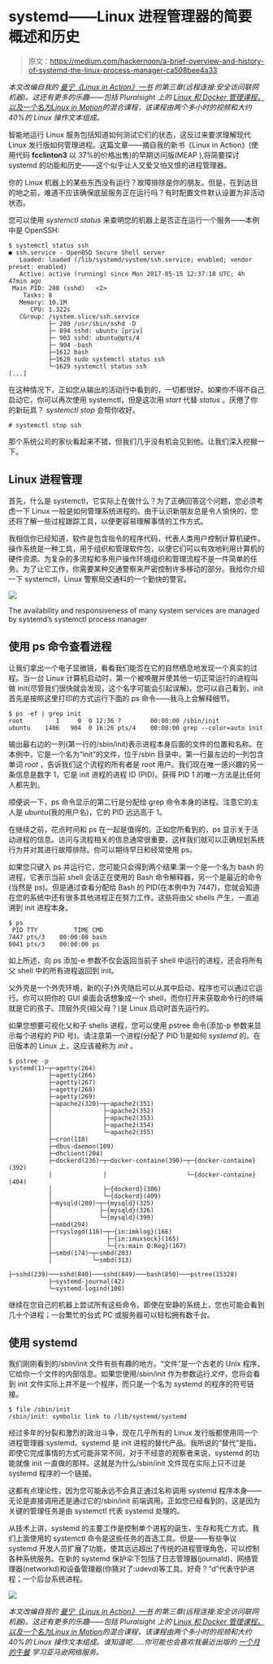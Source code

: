 # systemd——Linux 进程管理器的简要概述和历史

> 原文：<https://medium.com/hackernoon/a-brief-overview-and-history-of-systemd-the-linux-process-manager-ca508bee4a33>

*本文改编自我的* [*曼宁《Linux in Action》一书*](https://www.manning.com/books/linux-in-action?a_aid=bootstrap-it&a_bid=4ca15fc9) *的第三章(远程连接:安全访问联网机器)。这还有更多的乐趣——包括 Pluralsight* *上的* [*Linux 和 Docker 管理课程，以及一个名为*](http://pluralsight.pxf.io/c/1191769/424552/7490?subId1=solving&u=https%3A%2F%2Fapp.pluralsight.com%2Fprofile%2Fauthor%2Fdavid-clinton)[*Linux in Motion*](https://www.manning.com/livevideo/linux-in-motion?a_aid=bootstrap-it&a_bid=0c56986f&chan=motion1)*的混合课程，该课程由两个多小时的视频和大约 40%的 Linux 操作文本组成。*

智能地运行 Linux 服务包括知道如何测试它们的状态，这反过来要求理解现代 Linux 发行版如何管理进程。这篇文章——摘自我的新书《Linux in Action》(使用代码 **fcclinton3** 以 37%的价格出售)的早期访问版(MEAP ),将简要探讨 systemd 的功能和历史——这个似乎让人又爱又怕又恨的进程管理器。

你的 Linux 机器上的某些东西没有运行？故障排除是你的朋友。但是，在到达目的地之前，难道不应该确保底层服务正在运行吗？有时配置文件默认设置为非活动状态。

您可以使用 *systemctl status* 来查明您的机器上是否正在运行一个服务——本例中是 OpenSSH:

```
$ systemctl status ssh
● ssh.service - OpenBSD Secure Shell server
   Loaded: loaded (/lib/systemd/system/ssh.service; enabled; vendor preset: enabled)
   Active: active (running) since Mon 2017-05-15 12:37:18 UTC; 4h 47min ago  
 Main PID: 280 (sshd)   <2>
    Tasks: 8
   Memory: 10.1M
      CPU: 1.322s
   CGroup: /system.slice/ssh.service
           ├─ 280 /usr/sbin/sshd -D
           ├─ 894 sshd: ubuntu [priv] 
           ├─ 903 sshd: ubuntu@pts/4  
           ├─ 904 -bash
           ├─1612 bash
           ├─1628 sudo systemctl status ssh
           └─1629 systemctl status ssh
[...]
```

在这种情况下，正如您从输出的活动行中看到的，一切都很好。如果你不得不自己启动它，你可以再次使用 systemctl，但是这次用 *start* 代替 *status* 。厌倦了你的新玩具？ *systemctl stop* 会帮你收好。

```
# systemctl stop ssh
```

那个系统公司的家伙看起来不错，但我们几乎没有机会见到他。让我们深入挖掘一下。

## Linux 进程管理

首先，什么是 systemctl，它实际上在做什么？为了正确回答这个问题，您必须考虑一下 Linux 一般是如何管理系统进程的。由于认识新朋友总是令人愉快的，您还将了解一些过程跟踪工具，以便更容易理解事情的工作方式。

我相信你已经知道，软件是包含指令的程序代码，代表人类用户控制计算机硬件。操作系统是一种工具，用于组织和管理软件包，以便它们可以有效地利用计算机的硬件资源。为复杂的多流程和多用户操作环境组织和管理流程不是一件简单的任务。为了让它工作，你需要某种交通警察来严密控制许多移动的部分。我给你介绍一下 systemctl，Linux 警察局交通科的一个勤快的警官。

![](img/457b1be93aefbead38d5e6a329100fbb.png)

The availability and responsiveness of many system services are managed by systemd’s systemctl process manager

## 使用 ps 命令查看进程

让我们拿出一个电子显微镜，看看我们能否在它的自然栖息地发现一个真实的过程。当一台 Linux 计算机启动时，第一个被唤醒并使其他一切正常运行的进程叫做 init(尽管我们很快就会发现，这个名字可能会引起误解)。您可以自己看到，init 首先是按照这里打印的方式运行下面的 ps 命令——我马上会解释细节。

```
$ ps -ef | grep init 
root         1     0  0 12:36 ?        00:00:00 /sbin/init 
ubuntu    1406   904  0 16:26 pts/4    00:00:00 grep --color=auto init
```

输出最右边的一列(第一行的/sbin/init)表示进程本身后面的文件的位置和名称。在本例中，它是一个名为“init”的文件，位于/sbin 目录中。第一行最左边的一列包含单词 *root* ，告诉我们这个流程的所有者是 root 用户。我们现在唯一感兴趣的另一条信息是数字 1，它是 init 进程的进程 ID (PID)。获得 PID 1 的唯一方法是比任何人都先到。

顺便说一下，ps 命令显示的第二行是分配给 grep 命令本身的进程。注意它的主人是 ubuntu(我的用户名)，它的 PID 远远高于 1。

在继续之前，花点时间和 ps 在一起是值得的。正如您所看到的，ps 显示关于活动进程的信息。访问与流程相关的信息通常很重要，这样我们就可以正确规划系统行为并对其进行故障排除。你可以期待早日和经常使用 ps。

如果您只键入 ps 并运行它，您可能只会得到两个结果:第一个是一个名为 bash 的进程，它表示当前 shell 会话正在使用的 Bash 命令解释器，另一个是最近的命令(当然是 ps)。但是通过查看分配给 Bash 的 PID(在本例中为 7447)，您就会知道在您的系统中还有很多其他进程正在努力工作。这些将由父 shells 产生，一直追溯到 init 进程本身。

```
$ ps
 PID TTY          TIME CMD
7447 pts/3    00:00:00 bash
8041 pts/3    00:00:00 ps
```

如上所述，向 ps 添加-e 参数不仅会返回当前子 shell 中运行的进程，还会将所有父 shell 中的所有进程返回到 init。

父外壳是一个外壳环境，新的(子)外壳随后可以从其中启动，程序也可以通过它运行。你可以把你的 GUI 桌面会话想象成一个 shell，而你打开来获取命令行的终端就是它的孩子。顶层外壳(祖父母？)是 Linux 启动时首先运行的。

如果您想要可视化父和子 shells 进程，您可以使用 pstree 命令(添加-p 参数来显示每个进程的 PID 号)。请注意第一个进程(分配了 PID 1)是如何 *systemd* 的。在旧版本的 Linux 上，这应该被称为 *init* 。

```
$ pstree -p
systemd(1)─┬─agetty(264) 
           ├─agetty(266)
           ├─agetty(267)
           ├─agetty(268)
           ├─agetty(269)
           ├─apache2(320)─┬─apache2(351)
           │              ├─apache2(352)
           │              ├─apache2(353)
           │              ├─apache2(354)
           │              └─apache2(355)
           ├─cron(118)
           ├─dbus-daemon(109)
           ├─dhclient(204)
           ├─dockerd(236)─┬─docker-containe(390)─┬─{docker-containe}(392)
           │              │                      └─{docker-containe}(404)
           │              ├─{dockerd}(306)
           │              └─{dockerd}(409)
           ├─mysqld(280)─┬─{mysqld}(325)
           │             ├─{mysqld}(326)
           │             └─{mysqld}(399)
           ├─nmbd(294)
           ├─rsyslogd(116)─┬─{in:imklog}(166)
           │               ├─{in:imuxsock}(165)
           │               └─{rs:main Q:Reg}(167)
           ├─smbd(174)─┬─smbd(203)
           │           └─smbd(313)
           ├─sshd(239)───sshd(840)───sshd(849)───bash(850)───pstree(15328)
           ├─systemd-journal(42)
           └─systemd-logind(108)
```

继续在您自己的机器上尝试所有这些命令。即使在安静的系统上，您也可能会看到几十个进程；一台繁忙的台式 PC 或服务器可以轻松拥有数千台。

## 使用 systemd

我们刚刚看到的/sbin/init 文件有些有趣的地方。“文件”是一个古老的 Unix 程序，它给你一个文件的内部信息。如果您使用/sbin/init 作为参数运行*文件*，您将会看到 init 文件实际上并不是一个程序，而只是一个名为 systemd 的程序的符号链接。

```
$ file /sbin/init
/sbin/init: symbolic link to /lib/systemd/systemd
```

经过多年的分裂和激烈的政治斗争，现在几乎所有的 Linux 发行版都使用同一个进程管理器:systemd。systemd 是 init 进程的替代产品。我所说的“替代”是指，即使它完成事情的方式可能非常不同，对于不经意的观察者来说，systemd 的功能就像 init 一直做的那样。这就是为什么/sbin/init 文件现在实际上只不过是 systemd 程序的一个链接。

这都有点理论性，因为您可能永远不会真正通过名称调用 systemd 程序本身——无论是直接调用还是通过它的/sbin/init 前端调用。正如您已经看到的，这是因为关键的管理任务是由 systemctl 代表 systemd 处理的。

从技术上讲，systemd 的主要工作是控制单个进程的诞生、生存和死亡方式。我们上面使用的 systemctl 命令是这些任务的首选工具。但是——有些争议 systemd 开发人员扩展了功能，使其远远超出了传统的进程管理角色，可以控制各种系统服务。在新的 systemd 保护伞下包括了日志管理器(journald)、网络管理器(networkd)和设备管理器(你猜对了:udevd)等工具。好奇？“d”代表守护进程；一个后台系统进程。

![](img/068c15960b9a538f0657f8dd4e955631.png)

*本文改编自我的* [*曼宁《Linux in Action》一书*](https://www.manning.com/books/linux-in-action?a_aid=bootstrap-it&a_bid=4ca15fc9) *的第三章(远程连接:安全访问联网机器)。这还有更多的乐趣——包括 Pluralsight* *上的* [*Linux 和 Docker 管理课程，以及一个名为*](http://pluralsight.pxf.io/c/1191769/424552/7490?subId1=solving&u=https%3A%2F%2Fapp.pluralsight.com%2Fprofile%2Fauthor%2Fdavid-clinton)[*Linux in Motion*](https://www.manning.com/livevideo/linux-in-motion?a_aid=bootstrap-it&a_bid=0c56986f&chan=motion1)*的混合课程，该课程由两个多小时的视频和大约 40%的 Linux 操作文本组成。谁知道呢……你可能也会喜欢我最近出版的* [*一个月的午餐*](https://www.manning.com/books/learn-amazon-web-services-in-a-month-of-lunches?a_aid=bootstrap-it&amp;a_bid=1c1b5e27) *学习亚马逊网络服务。*